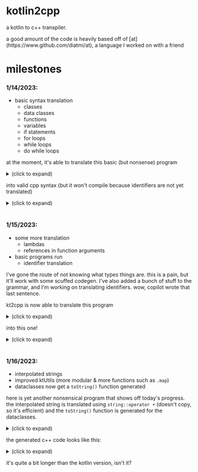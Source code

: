 # kotlin2cpp

<p>
a kotlin to c++ transpiler.
</p>
<p>
a good amount of the code is heavily based off of [at](https://www.github.com/diatmi/at), a language I worked on with a friend
</p>

# milestones

<h3>
1/14/2023:
</h3>

- basic syntax translation
  - classes
  - data classes
  - functions
  - variables
  - if statements
  - for loops
  - while loops
  - do while loops

at the moment, it's able to translate this basic (but nonsense) program

<details>

<summary>
(click to expand)
</summary>

```kotlin
package e.f.g.h

class a {

}

class b {
  fun a() {
    println("b")
  }
}

data class lol<T>(a: T, b: lol)

fun <T> add(a: T, b: T): list<T> {
  val result: T = a + b
  return listOf(result)
}

fun yay() {
  if (true) {
    println("yay")
  } else if (true) {
    println("maybe")
  } else {
    println("nay")
  }

  do {
    println("yo")
    val res = add(1, 2)
    println(res)
  } while (true)
}

fun add(a: String, b: String): String {
  val result: String = a + b
  if (result == "yay") {
    result.yo = "nay"
  }
  return result
}

fun main() {
  add(1, 2)
  add("test", "ing")
}
```

</details>

into valid cpp syntax (but it won't compile because identifiers are not yet translated)

<details>

<summary>(click to expand)</summary>

```c++
namespace e_f_g_h {
  struct a {

  };

  struct b {
    void a() {
      println("b");
    }
  };

  template <typename T>
  struct lol {
    T a;
    lol b;

    lol(T a, lol b) : a(a), b(b) {}
  };

  template <typename T>
  list<T> add(T a, T b) {
    T result = (a + b);
    return listOf(result);
  }

  void yay() {
    if (true) {
      println("yay");
    } else if (true) {
      println("maybe");
    } else {
      println("nay");
    }

    do {
      println("yo");
      auto res = add(1, 2);
      println(res);
    } while (true);
  }

  String add(String a, String b) {
    String result = (a + b);
    if ((result == "yay")) {
      result.yo = "nay";
    }

    return result;
  }

  void main() {
    add(1, 2);
    add("test", "ing");
  }
}
```
</details>

<br/>

<h3>
1/15/2023:
</h3>

+ some more translation
  + lambdas
  + references in function arguments
+ basic programs run
  + identifier translation

I've gone the route of not knowing what types things are. this is a pain, but it'll work with some scuffed codegen. I've also added a bunch of stuff to the grammar, and I'm working on translating identifiers.
wow, copilot wrote that last sentence.

kt2cpp is now able to translate this program

<details>

<summary>
(click to expand)
</summary>

```kotlin
typealias list<T> = ArrayList<T>

fun transformList(a: list<Int>): list<Int> {
  val l = list<Int>()
  for (i in a) {
    l.add(i + 1)
  }
  return l
}

fun printList(a: list<Int>) {
  for (i in a) {
    print(i)
    print(" ")
  }
}

fun main() {
  val l = list<Int>()
  l.add(3)
  l.add(4)
  l.add(2)
  l.add(5)
  transformList(l)
  list<Int>().size
  printList(list<Int>().also { it.add(3) })
  print("\n")
  printList(l.also { x: list<Int> -> x.add(3) })
}
```

</details>

into this one!

<details>

<summary>(click to expand)</summary>

```c++
#include <iostream>
#include <unordered_set>
#include <vector>

// kotlin support
namespace __kt__{template<typename T,typename F>inline T&also(T&obj,F func){func(obj);return obj;}template<typename T,typename F>inline T&also(T&&obj,F func){func(obj);return obj;}template<typename T>inline void print(const T&obj){std::cout<<obj;}template<typename T>inline void container_add(std::vector<T>&vec,const T&obj){vec.push_back(obj);}template<typename T>inline void container_add(std::unordered_set<T>&vec,const T&obj){vec.insert(obj);}}

template<typename T>
using list = std::vector<T>;

list<int> transformList(list<int>& a) {
  auto l = list<int>();
  for (auto i : a) {
    __kt__::container_add(l, (i + 1));
  }

  return l;
}

void printList(list<int>& a) {
  for (auto i : a) {
    __kt__::print(i);
    __kt__::print(" ");
  }
}

int main() {
  auto l = list<int>();
  __kt__::container_add(l, 3);
  __kt__::container_add(l, 4);
  __kt__::container_add(l, 2);
  __kt__::container_add(l, 5);
  transformList(l);
  list<int>().size();
  printList(__kt__::also(list<int>(), [&](auto& it) {
    return __kt__::container_add(it, 3);
  }));
  __kt__::print("\n");
  printList(__kt__::also(l, [&](list<int>& x) {
    return __kt__::container_add(x, 3);
  }));
}
```
<p>
both the kotlin and c++ code run and produce

```
3
3 4 2 5 3
```
as output.
</p>
<p>
here you can see the kotlin support functions, minified into the `__kt__` namespace, which are called 
after translating, for example, `list.add(item)` gets translated into `__kt__::container_add(list, item)`.
</p>
<p>
tree shaking is also performed on the support functions so that the `__kt__` namespace doesn't get too crowded for basic programs.
</p>
</details>

<br/>

<h3>
1/16/2023:
</h3>

- interpolated strings
- improved ktUtils (more modular & more functions such as `.map`)
- dataclasses now get a `toString()` function generated

here is yet another nonsensical program that shows off today's progress. the interpolated string is translated
using `string::operator +` (doesn't copy, so it's efficient) and the `toString()` function is generated for the dataclasses.

<details>
<summary>
(click to expand)
</summary>

```kotlin
typealias list<T> = ArrayList<T>

data class ThingOne(val a: Int)
data class ThingTwo(val a: ThingOne)

fun main() {
  val l1 = list<ThingOne>()
  for (i in 0..10) {
    l1.add(ThingOne(i))
  }
  val l2 = l1.map { ThingTwo(it) }
  println("yo!! $l2 asdf ${l1.also { println(it) }} man")
}
```
</details>

the generated c++ code looks like this:

<details>
<summary>
(click to expand)
</summary>

```c++
#include <iostream>
#include <unordered_map>
#include <functional>
#include <unordered_set>
#include <string>
#include <vector>

// kotlin support
namespace __kt__ {template<typename T>inline void container_add(std::vector<T>& vec, const T& obj) {vec.push_back(obj);}template<typename T>inline void container_add(std::unordered_set<T>& vec, const T& obj) {vec.insert(obj);}template<typename T>struct Array {T* data;int _size;typedef T* iterator;typedef const T* const_iterator;template<typename E>Array(int size, E f) : data(new T[size]), _size(size) {for (int i = 0; i < size; i++) {data[i] = f(i);}}inline int size() {return _size;}inline T& operator[](int index) {return data[index];}iterator begin() { return &data[0]; }const_iterator begin() const { return &data[0]; }iterator end() { return &data[_size]; }const_iterator end() const { return &data[_size]; }};template<typename E>Array<std::result_of_t<E(int&)>> Array_ctor(int size, E selector) {return Array<std::result_of_t<E(int&)>>(size, selector);}template<typename T, typename E>inline std::vector<std::result_of_t<E(T&)>> map(std::vector<T>& arr, E selector) {std::vector<std::result_of_t<E(T&)>> result;for (auto& i : arr) { result.push_back(selector(i)); }return result;}template<typename T, typename E>inline std::vector<std::result_of_t<E(T&, int&)>> map(std::vector<T>& arr, E selector) {std::vector<std::result_of_t<E(T&, int&)>> result;for (int i = 0; i < arr.size(); i++) { result.push_back(selector(arr[i], i)); }return result;}template<typename T, typename E>inline std::unordered_set<std::result_of_t<E(T&)>> map(std::unordered_set<T>& arr, E selector) {std::unordered_set<std::result_of_t<E(T&)>> result;for (auto& i : arr) { result.insert(selector(i)); }return result;}template<typename T, typename E>inline std::unordered_set<std::result_of_t<E(T&, int&)>> map(std::unordered_set<T>& arr, E selector) {std::unordered_set<std::result_of_t<E(T&, int&)>> result;int i = 0;for (auto& j : arr) {result.insert(selector(j, i));i++;}return result;}template<typename T, typename E>Array<std::result_of_t<E(T&)>> map(Array<T>& arr, E selector) {Array<std::result_of_t<E(T&)>> result(arr.size(), [&](auto& it) {return selector(arr[it]);});return result;}template<typename T, typename E>Array<std::result_of_t<E(T&, int&)>> map(Array<T>& arr, E selector) {Array<std::result_of_t<E(T&, int&)>> result(arr.size(), [&](auto& it) { return selector(arr[it], it); });return result;}inline std::string toString(int val) {return std::to_string(val);}inline std::string toString(long long val) {return std::to_string(val);}inline std::string toString(char val) {return std::string(1, val);}inline std::string toString(std::string& val) {return val;}inline std::string toString(const char* val) {return std::string(val);}inline std::string toString(std::string&& val) {return val;}template<typename T>inline std::string toString(T& val) {return val.toString();}template<typename T>inline std::string toString(T&& val) {return val.toString();}template<typename T>inline std::string toString(std::vector<T>& vec) {std::string s = "[";for (int i = 0; i < vec.size(); i++) {s += toString(vec[i]);if (i < vec.size() - 1) {s += ", ";}}s += "]";return s;}template<typename T>inline std::string toString(std::vector<T>&& vec) {std::string s = "[";for (int i = 0; i < vec.size(); i++) {s += toString(vec[i]);if (i < vec.size() - 1) {s += ", ";}}s += "]";return s;}template<typename T>inline std::string toString(Array<T>& vec) {std::string s = "[";for (int i = 0; i < vec.size(); i++) {s += toString(vec[i]);if (i < vec.size() - 1) {s += ", ";}}s += "]";return s;}template<typename T>inline std::string toString(Array<T>&& vec) {std::string s = "[";for (int i = 0; i < vec.size(); i++) {s += toString(vec[i]);if (i < vec.size() - 1) {s += ", ";}}s += "]";return s;}template<typename T>inline std::string toString(std::unordered_set<T>& vec) {std::string s = "[";int i = 0;for (auto& item : vec) {s += toString(item);if (i < vec.size() - 1) {s += ", ";}i++;}s += "]";return s;}template<typename T>inline std::string toString(std::unordered_set<T>&& vec) {std::string s = "[";int i = 0;for (auto& item : vec) {s += toString(item);if (i < vec.size() - 1) {s += ", ";}i++;}s += "]";return s;}template<typename K, typename V>inline std::string toString(std::unordered_map<K, V>& map) {std::string s = "{";int i = 0;for (auto& [key, value] : map) {s += toString(key) + ": " + toString(value);if (i < map.size() - 1) {s += ", ";}i++;}s += "}";return s;}template<typename K, typename V>inline std::string toString(std::unordered_map<K, V>&& map) {std::string s = "{";int i = 0;for (auto& [key, value] : map) {s += toString(key) + ": " + toString(value);if (i < map.size() - 1) {s += ", ";}i++;}s += "}";return s;}template<typename T>inline void println(T& obj) {std::cout << toString(obj) << '\n';}template<typename T>inline void println(T&& obj) {std::cout << toString(obj) << '\n';}template<typename T, typename F>inline T& also(T& obj, F&& func) {func(obj);return obj;}template<typename T, typename F>inline T& also(T&& obj, F&& func) {func(obj);return obj;}}

template<typename T>
using list = std::vector<T>;

struct ThingOne {
  int a;

  ThingOne() {}
  ThingOne(int a) : a(a) {}
  [[nodiscard]] std::string toString() {
    return (std::string("ThingOne(") + "a=" + __kt__::toString(a) + ")");
  }
};

struct ThingTwo {
  ThingOne a;

  ThingTwo() {}
  ThingTwo(ThingOne a) : a(a) {}
  [[nodiscard]] std::string toString() {
    return (std::string("ThingTwo(") + "a=" + __kt__::toString(a) + ")");
  }
};

int main() {
  auto l1 = list<ThingOne>();
  for (auto i = 0; i <= 10; i += (1)) {
    __kt__::container_add(l1, ThingOne(i));
  }

  auto l2 = __kt__::map(l1, [&](auto& it) {
    return ThingTwo(it);
  });
  __kt__::println((std::string("yo!! ") + __kt__::toString(l2) + " asdf " + __kt__::toString(__kt__::also(l1, [&](auto& it) {
    return __kt__::println(it);
  })) + " man"));
}
```
</details>

it's quite a bit longer than the kotlin version, isn't it?